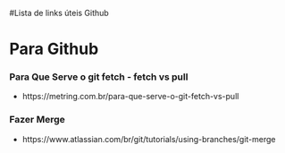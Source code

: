 
#Lista de links úteis Github

<h1> Para Github </h1>

<h3> Para Que Serve o git fetch - fetch vs pull </h3>
  <ul>
    <li>https://metring.com.br/para-que-serve-o-git-fetch-vs-pull</li>
  </ul>

<h3> Fazer Merge </h3>
  <ul>
    <li>https://www.atlassian.com/br/git/tutorials/using-branches/git-merge</li>
  </ul>
  

